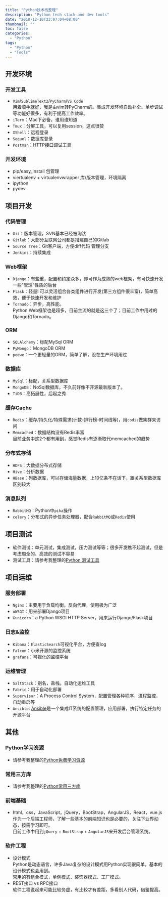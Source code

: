```yaml
---
title: "Python技术栈整理"
description: "Python tech stack and dev tools"
date: "2018-12-10T23:07:04+08:00"
thumbnail: ""
toc: false
categories:
  - "Python"
tags:
  - "Python"
  - "Tools"
---
```


## 开发环境

### 开发工具
- `Vim`/`SublimeText2`/`PyCharm`/`VS Code`<br>
用着顺手就好，我是由vim转PyCharm的。集成开发环境自动补全、单步调试等功能好很多，有利于提高工作效率。
- `iTerm`：Mac下必备，谁用谁知道
- `Tmux`：分屏工具，可以复用session，这点很赞
- `XShell`：远程登录
- `Sequel`：数据库登录
- `Postman`：HTTP接口调试工具

### 开发环境
- pip/easy_install 包管理
- viertualenv + virtualenvwrapper 库/版本管理，环境隔离
- ipython
- pydev


## 项目开发
### 代码管理
- `Git`：版本管理，SVN基本已经被淘汰
- `Gitlab`：大部分互联网公司都是搭建自己的Gitlab
- `Source Tree`：Git客户端，方便diff代码 管理分支
- `Jenkins`：持续集成

### Web框架
- `Django`：有些重，配置和约定众多，即可作为成熟的web框架，有可快速开发一些"管理"性质的后台
- `Flask`：轻量! 可以灵活组合各类组件进行开发(第三方组件很丰富)，简单高效，便于快速开发和维护
- `Tornado`：异步，高性能。<br>
Python Web框架也是超多，目前主流的就是这三个了；目前工作中用过的Django和Tornado。

### ORM
- `SQLAlchemy`：标配MySql ORM
- `PyMongo`：MongoDB ORM
- `peewe`：一个更轻量的ORM，简单了解，没在生产环境用过

### 数据库
- `MySql`：标配，关系型数据库
- `MongoDB`：NoSql数据库，不久前好像不开源最新版本了。
- `TiDB`：高拓展性，后起之秀

### 缓存Cache
- `Redis`：缓存/持久化/特殊需求(计数-排行榜-时间线等)，用`codis`做集群来访问
- `Memcached`：数据结构没有Redis丰富<br>
目前业务中这2个都有用到，感觉Redis有逐渐取代memcached的趋势

### 分布式存储
- `HDFS`：大数据分布式存储
- `Hive`：分析数据
- `HBase`：列数据库，可以存储海量数据，上10亿条不在话下，跟关系型数据库区别较大

### 消息队列
- `RabbitMQ`：Python中`pika`操作
- `celery`：分布式的异步任务处理器，配合`RabbitMQ`或`Redis`使用

## 项目测试
- 软件测试：单元测试，集成测试，压力测试等等；很多开发瞧不起测试，但是考虑周全的、高效的测试不容易
- 测试工具：请参考我整理的[Python 测试工具](https://lockshell.com/posts/python-test-tools/)<br>


## 项目运维
### 服务部署
- `Nginx`：主要用于负载均衡，反向代理，使用极为广泛
- `uWSGI`：用来部署Django项目
- `Gunicorn`：a Python WSGI HTTP Server，用来运行Django/Flask项目

### 日志&监控
- `Kibana`：`ElasticSearch`可视化平台，方便查log
- `Falcon`：小米开源的监控系统
- `grafana`：可视化的监控平台

### 运维管理
- `SaltStack`：别名，盐栈。自动化运维工具
- `Fabric`：用于自动化部署
- `Supervisor`：A Process Control System，配置管理各种程序，进程监控，自动重启等
- `Ansible`: [Ansible](http://www.ansibleworks.com/)是一个集成IT系统的配置管理，应用部署，执行特定任务的开源平台


## 其他
### Python学习资源
- 请参考我整理的[Python免费学习资源](https://lockshell.com/posts/python-free-resources/)

### 常用三方库
- 请参考我整理的[Python常用三方库](https://lockshell.com/posts/python-third-party-libs/)

### 前端基础
- html，css，JavaScript，jQuery，BootStrap，AngularJS，React，vue.js <br>
作为一个后端工程师，了解一些基本的前端知识也是必要的，关注下业界动态，按需学习即可。<br>
目前工作中用到`jQuery` + `BootStrap` + `AngularJS`来开发后台管理系统。

### 软件工程
- 设计模式<br>
Python是动态语言，许多Java复杂的设计模式用Python实现很简单，基本的设计模式也会用到。<br>
常用的有组合模式，单例模式、装饰器模式、工厂模式。
- REST接口 vs RPC接口<br>
软件工程说起来可能比较务虚，有比较才有差距，多看别人代码，借鉴提高。

